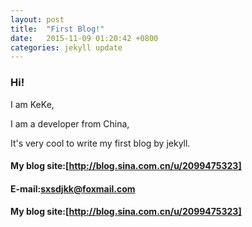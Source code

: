 ```yaml
---
layout: post
title:  "First Blog!"
date:   2015-11-09 01:20:42 +0800
categories: jekyll update
---
```


### Hi!

I am KeKe,

I am a developer from China,

It's very cool to write my first blog by jekyll.

#### My blog site:[http://blog.sina.com.cn/u/2099475323]
#### E-mail:[sxsdjkk@foxmail.com]
#### My blog site:[http://blog.sina.com.cn/u/2099475323]


[http://blog.sina.com.cn/u/2099475323]: http://blog.sina.com.cn/u/2099475323
[sxsdjkk@foxmail.com]:sxsdjkk@foxmail.com
